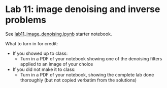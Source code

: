# Lab 11: image denoising and inverse problems

See [lab11_image_denoising.ipynb](lab11_image_denoising.ipynb) starter notebook.

What to turn in for credit:
- If you showed up to class:
  - Turn in a PDF of your notebook showing one of the denoising filters applied to an image of your choice
- If you did not make it to class:
  - Turn in a PDF of your notebook, showing the complete lab done thoroughly (but not copied verbatim from the solutions)
